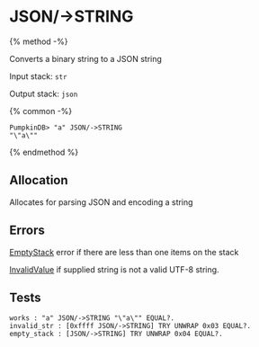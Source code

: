 # JSON/->STRING

{% method -%}

Converts a binary string to a JSON string

Input stack: `str`

Output stack: `json`

{% common -%}

```
PumpkinDB> "a" JSON/->STRING
"\"a\""
```

{% endmethod %}

## Allocation

Allocates for parsing JSON and encoding a string

## Errors

[EmptyStack](../errors/EmptyStack.md) error if there are less than one items on the stack

[InvalidValue](../errors/InvalidValue.md) if supplied string is not a valid UTF-8 string.


## Tests

```test
works : "a" JSON/->STRING "\"a\"" EQUAL?.
invalid_str : [0xffff JSON/->STRING] TRY UNWRAP 0x03 EQUAL?.
empty_stack : [JSON/->STRING] TRY UNWRAP 0x04 EQUAL?.
```
